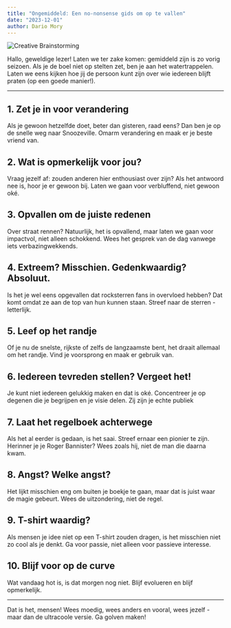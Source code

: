 ```yaml
---
title: "Ongemiddeld: Een no-nonsense gids om op te vallen"
date: "2023-12-01"
author: Dario Mory
---
```


![Creative Brainstorming](/blog/ongemiddeld.png)

Hallo, geweldige lezer! Laten we ter zake komen: gemiddeld zijn is zo vorig seizoen. Als je de boel niet op stelten zet, ben je aan het watertrappelen. Laten we eens kijken hoe jij de persoon kunt zijn over wie iedereen blijft praten (op een goede manier!).

____

## 1. **Zet je in voor verandering**
Als je gewoon hetzelfde doet, beter dan gisteren, raad eens? Dan ben je op de snelle weg naar Snoozeville. Omarm verandering en maak er je beste vriend van.

## 2. **Wat is opmerkelijk voor jou?**
Vraag jezelf af: zouden anderen hier enthousiast over zijn? Als het antwoord nee is, hoor je er gewoon bij. Laten we gaan voor verbluffend, niet gewoon oké.

## 3. **Opvallen om de juiste redenen**
Over straat rennen? Natuurlijk, het is opvallend, maar laten we gaan voor impactvol, niet alleen schokkend. Wees het gesprek van de dag vanwege iets verbazingwekkends.

## 4. **Extreem? Misschien. Gedenkwaardig? Absoluut.**
Is het je wel eens opgevallen dat rocksterren fans in overvloed hebben? Dat komt omdat ze aan de top van hun kunnen staan. Streef naar de sterren - letterlijk.

## 5. **Leef op het randje**
Of je nu de snelste, rijkste of zelfs de langzaamste bent, het draait allemaal om het randje. Vind je voorsprong en maak er gebruik van.

## 6. **Iedereen tevreden stellen? Vergeet het!**
Je kunt niet iedereen gelukkig maken en dat is oké. Concentreer je op degenen die je begrijpen en je visie delen. Zij zijn je echte publiek

## 7. **Laat het regelboek achterwege**
Als het al eerder is gedaan, is het saai. Streef ernaar een pionier te zijn. Herinner je je Roger Bannister? Wees zoals hij, niet de man die daarna kwam.

## 8. **Angst? Welke angst?**
Het lijkt misschien eng om buiten je boekje te gaan, maar dat is juist waar de magie gebeurt. Wees de uitzondering, niet de regel.

## 9. **T-shirt waardig?**
Als mensen je idee niet op een T-shirt zouden dragen, is het misschien niet zo cool als je denkt. Ga voor passie, niet alleen voor passieve interesse.

## 10. **Blijf voor op de curve**
Wat vandaag hot is, is dat morgen nog niet. Blijf evolueren en blijf opmerkelijk.

____

Dat is het, mensen! Wees moedig, wees anders en vooral, wees jezelf - maar dan de ultracoole versie. Ga golven maken!

